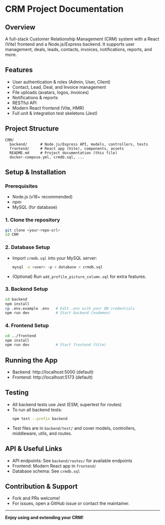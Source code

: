 # CRM Project Documentation

## Overview
A full-stack Customer Relationship Management (CRM) system with a React (Vite) frontend and a Node.js/Express backend. It supports user management, deals, leads, contacts, invoices, notifications, reports, and more.

## Features
- User authentication & roles (Admin, User, Client)
- Contact, Lead, Deal, and Invoice management
- File uploads (avatars, logos, invoices)
- Notifications & reports
- RESTful API
- Modern React frontend (Vite, HMR)
- Full unit & integration test skeletons (Jest)

## Project Structure
```
CRM/
  backend/      # Node.js/Express API, models, controllers, tests
  frontend/     # React app (Vite), components, assets
  README.md     # Project documentation (this file)
  docker-compose.yml, crmdb.sql, ...
```

## Setup & Installation
### Prerequisites
- Node.js (v18+ recommended)
- npm
- MySQL (for database)

### 1. Clone the repository
```sh
git clone <your-repo-url>
cd CRM
```

### 2. Database Setup
- Import `crmdb.sql` into your MySQL server:
  ```sh
  mysql -u <user> -p < database < crmdb.sql
  ```
- (Optional) Run `add_profile_picture_column.sql` for extra features.

### 3. Backend Setup
```sh
cd backend
npm install
cp .env.example .env   # Edit .env with your DB credentials
npm run dev            # Start backend (nodemon)
```

### 4. Frontend Setup
```sh
cd ../frontend
npm install
npm run dev            # Start frontend (Vite)
```

## Running the App
- Backend: http://localhost:5000 (default)
- Frontend: http://localhost:5173 (default)

## Testing
- All backend tests use Jest (ESM, supertest for routes)
- To run all backend tests:
  ```sh
  npm test --prefix backend
  ```
- Test files are in `backend/test/` and cover models, controllers, middleware, utils, and routes.

## API & Useful Links
- API endpoints: See `backend/routes/` for available endpoints
- Frontend: Modern React app in `frontend/`
- Database schema: See `crmdb.sql`

## Contribution & Support
- Fork and PRs welcome!
- For issues, open a GitHub issue or contact the maintainer.

---
**Enjoy using and extending your CRM!** 